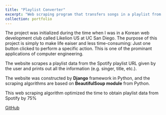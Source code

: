 ```yaml
---
title: "Playlist Converter"
excerpt: "Web scraping program that transfers songs in a playlist from one platform to another <br/>"
collection: portfolio
---
```


The project was initialized during the time when I was in a Korean web development club called Likelion US at UC San Diego. The purpose of this project is simply to make life eaiser and less time-consuming: Just one button clicked to perform a specific action. This is one of the prominant applications of computer engineering.

The website scrapes a playlist data from the Spotify playlist URL given by the user and prints out all the information (e.g. singer, title, etc.).

The website was constructed by **Django** framework in Python, and the scraping algorithms are based on **BeautifulSoup module** from Python.

This web scraping algorithm optimized the time to obtain playlist data from Spotify by 75%

<a href="https://github.com/7174Andy/django_playlist" class="github_btn btn"><i class="fab fa-fw fa-github" aria-hidden="true"></i> GitHub</a>
